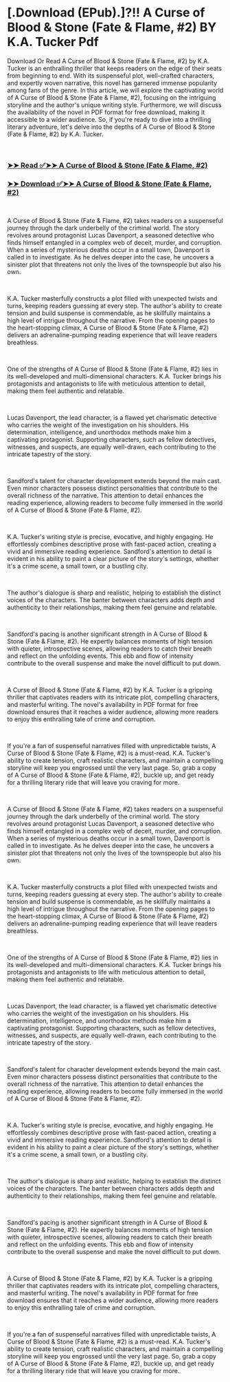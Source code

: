 # [.Download (EPub).]?!! A Curse of Blood & Stone (Fate & Flame, #2) BY K.A. Tucker Pdf

<p>Download Or Read A Curse of Blood & Stone (Fate & Flame, #2) by K.A. Tucker is an enthralling thriller that keeps readers on the edge of their seats from beginning to end. With its suspenseful plot, well-crafted characters, and expertly woven narrative, this novel has garnered immense popularity among fans of the genre. In this article, we will explore the captivating world of A Curse of Blood & Stone (Fate & Flame, #2), focusing on the intriguing storyline and the author's unique writing style. Furthermore, we will discuss the availability of the novel in PDF format for free download, making it accessible to a wider audience. So, if you're ready to dive into a thrilling literary adventure, let's delve into the depths of A Curse of Blood & Stone (Fate & Flame, #2) by K.A. Tucker.</p>
<p>&nbsp;</p>

### [➤➤ Read ✅➤➤ A Curse of Blood & Stone (Fate & Flame, #2)](https://pdfworldcenter.com/?book=59023246)

### [➤➤ Download ✅➤➤ A Curse of Blood & Stone (Fate & Flame, #2)](https://pdfworldcenter.com/?book=59023246)

<p>&nbsp;</p>
<p>A Curse of Blood & Stone (Fate & Flame, #2) takes readers on a suspenseful journey through the dark underbelly of the criminal world. The story revolves around protagonist Lucas Davenport, a seasoned detective who finds himself entangled in a complex web of deceit, murder, and corruption. When a series of mysterious deaths occur in a small town, Davenport is called in to investigate. As he delves deeper into the case, he uncovers a sinister plot that threatens not only the lives of the townspeople but also his own.</p>
<p>&nbsp;</p>
<p>K.A. Tucker masterfully constructs a plot filled with unexpected twists and turns, keeping readers guessing at every step. The author's ability to create tension and build suspense is commendable, as he skillfully maintains a high level of intrigue throughout the narrative. From the opening pages to the heart-stopping climax, A Curse of Blood & Stone (Fate & Flame, #2) delivers an adrenaline-pumping reading experience that will leave readers breathless.</p>
<p>&nbsp;</p>
<p>One of the strengths of A Curse of Blood & Stone (Fate & Flame, #2) lies in its well-developed and multi-dimensional characters. K.A. Tucker brings his protagonists and antagonists to life with meticulous attention to detail, making them feel authentic and relatable.</p>
<p>&nbsp;</p>
<p>Lucas Davenport, the lead character, is a flawed yet charismatic detective who carries the weight of the investigation on his shoulders. His determination, intelligence, and unorthodox methods make him a captivating protagonist. Supporting characters, such as fellow detectives, witnesses, and suspects, are equally well-drawn, each contributing to the intricate tapestry of the story.</p>
<p>&nbsp;</p>
<p>Sandford's talent for character development extends beyond the main cast. Even minor characters possess distinct personalities that contribute to the overall richness of the narrative. This attention to detail enhances the reading experience, allowing readers to become fully immersed in the world of A Curse of Blood & Stone (Fate & Flame, #2).</p>
<p>&nbsp;</p>
<p>K.A. Tucker's writing style is precise, evocative, and highly engaging. He effortlessly combines descriptive prose with fast-paced action, creating a vivid and immersive reading experience. Sandford's attention to detail is evident in his ability to paint a clear picture of the story's settings, whether it's a crime scene, a small town, or a bustling city.</p>
<p>&nbsp;</p>
<p>The author's dialogue is sharp and realistic, helping to establish the distinct voices of the characters. The banter between characters adds depth and authenticity to their relationships, making them feel genuine and relatable.</p>
<p>&nbsp;</p>
<p>Sandford's pacing is another significant strength in A Curse of Blood & Stone (Fate & Flame, #2). He expertly balances moments of high tension with quieter, introspective scenes, allowing readers to catch their breath and reflect on the unfolding events. This ebb and flow of intensity contribute to the overall suspense and make the novel difficult to put down.</p>
<p>&nbsp;</p>
<p>A Curse of Blood & Stone (Fate & Flame, #2) by K.A. Tucker is a gripping thriller that captivates readers with its intricate plot, compelling characters, and masterful writing. The novel's availability in PDF format for free download ensures that it reaches a wider audience, allowing more readers to enjoy this enthralling tale of crime and corruption.</p>
<p>&nbsp;</p>
<p>If you're a fan of suspenseful narratives filled with unpredictable twists, A Curse of Blood & Stone (Fate & Flame, #2) is a must-read. K.A. Tucker's ability to create tension, craft realistic characters, and maintain a compelling storyline will keep you engrossed until the very last page. So, grab a copy of A Curse of Blood & Stone (Fate & Flame, #2), buckle up, and get ready for a thrilling literary ride that will leave you craving for more.</p>
<p>&nbsp;</p>
<p>A Curse of Blood & Stone (Fate & Flame, #2) takes readers on a suspenseful journey through the dark underbelly of the criminal world. The story revolves around protagonist Lucas Davenport, a seasoned detective who finds himself entangled in a complex web of deceit, murder, and corruption. When a series of mysterious deaths occur in a small town, Davenport is called in to investigate. As he delves deeper into the case, he uncovers a sinister plot that threatens not only the lives of the townspeople but also his own.</p>
<p>&nbsp;</p>
<p>K.A. Tucker masterfully constructs a plot filled with unexpected twists and turns, keeping readers guessing at every step. The author's ability to create tension and build suspense is commendable, as he skillfully maintains a high level of intrigue throughout the narrative. From the opening pages to the heart-stopping climax, A Curse of Blood & Stone (Fate & Flame, #2) delivers an adrenaline-pumping reading experience that will leave readers breathless.</p>
<p>&nbsp;</p>
<p>One of the strengths of A Curse of Blood & Stone (Fate & Flame, #2) lies in its well-developed and multi-dimensional characters. K.A. Tucker brings his protagonists and antagonists to life with meticulous attention to detail, making them feel authentic and relatable.</p>
<p>&nbsp;</p>
<p>Lucas Davenport, the lead character, is a flawed yet charismatic detective who carries the weight of the investigation on his shoulders. His determination, intelligence, and unorthodox methods make him a captivating protagonist. Supporting characters, such as fellow detectives, witnesses, and suspects, are equally well-drawn, each contributing to the intricate tapestry of the story.</p>
<p>&nbsp;</p>
<p>Sandford's talent for character development extends beyond the main cast. Even minor characters possess distinct personalities that contribute to the overall richness of the narrative. This attention to detail enhances the reading experience, allowing readers to become fully immersed in the world of A Curse of Blood & Stone (Fate & Flame, #2).</p>
<p>&nbsp;</p>
<p>K.A. Tucker's writing style is precise, evocative, and highly engaging. He effortlessly combines descriptive prose with fast-paced action, creating a vivid and immersive reading experience. Sandford's attention to detail is evident in his ability to paint a clear picture of the story's settings, whether it's a crime scene, a small town, or a bustling city.</p>
<p>&nbsp;</p>
<p>The author's dialogue is sharp and realistic, helping to establish the distinct voices of the characters. The banter between characters adds depth and authenticity to their relationships, making them feel genuine and relatable.</p>
<p>&nbsp;</p>
<p>Sandford's pacing is another significant strength in A Curse of Blood & Stone (Fate & Flame, #2). He expertly balances moments of high tension with quieter, introspective scenes, allowing readers to catch their breath and reflect on the unfolding events. This ebb and flow of intensity contribute to the overall suspense and make the novel difficult to put down.</p>
<p>&nbsp;</p>
<p>A Curse of Blood & Stone (Fate & Flame, #2) by K.A. Tucker is a gripping thriller that captivates readers with its intricate plot, compelling characters, and masterful writing. The novel's availability in PDF format for free download ensures that it reaches a wider audience, allowing more readers to enjoy this enthralling tale of crime and corruption.</p>
<p>&nbsp;</p>
<p>If you're a fan of suspenseful narratives filled with unpredictable twists, A Curse of Blood & Stone (Fate & Flame, #2) is a must-read. K.A. Tucker's ability to create tension, craft realistic characters, and maintain a compelling storyline will keep you engrossed until the very last page. So, grab a copy of A Curse of Blood & Stone (Fate & Flame, #2), buckle up, and get ready for a thrilling literary ride that will leave you craving for more.</p>
<p>&nbsp;</p>
